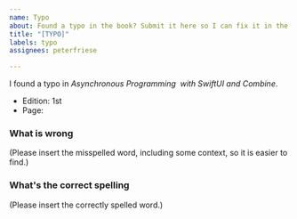 ```yaml
---
name: Typo
about: Found a typo in the book? Submit it here so I can fix it in the next issue.
title: "[TYPO]"
labels: typo
assignees: peterfriese

---
```


I found a typo in _Asynchronous Programming  with SwiftUI and Combine_.

* Edition: 1st
* Page: <please insert the page number here>

### What is wrong
(Please insert the misspelled word, including some context, so it is easier to find.)

### What's the correct spelling
(Please insert the correctly spelled word.)
